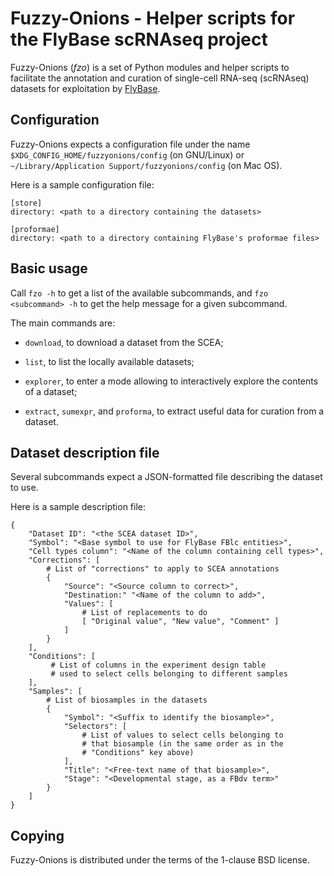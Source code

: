 Fuzzy-Onions - Helper scripts for the FlyBase scRNAseq project
==============================================================

Fuzzy-Onions (*fzo*) is a set of Python modules and helper scripts to
facilitate the annotation and curation of single-cell RNA-seq (scRNAseq)
datasets for exploitation by [FlyBase](https://flybase.org/).


Configuration
-------------
Fuzzy-Onions expects a configuration file under the name
`$XDG_CONFIG_HOME/fuzzyonions/config` (on GNU/Linux) or
`~/Library/Application Support/fuzzyonions/config` (on Mac OS).

Here is a sample configuration file:

```
[store]
directory: <path to a directory containing the datasets>

[proformae]
directory: <path to a directory containing FlyBase's proformae files>
```


Basic usage
-----------
Call `fzo -h` to get a list of the available subcommands, and
`fzo <subcommand> -h` to get the help message for a given subcommand.

The main commands are:

* `download`, to download a dataset from the SCEA;

* `list`, to list the locally available datasets;

* `explorer`, to enter a mode allowing to interactively explore the
contents of a dataset;
  
* `extract`, `sumexpr`, and `proforma`, to extract useful data for
curation from a dataset.


Dataset description file
------------------------
Several subcommands expect a JSON-formatted file describing the dataset
to use.

Here is a sample description file:

```
{
    "Dataset ID": "<the SCEA dataset ID>",
    "Symbol": "<Base symbol to use for FlyBase FBlc entities>",
    "Cell types column": "<Name of the column containing cell types>",
    "Corrections": [
    	# List of "corrections" to apply to SCEA annotations
    	{
    		"Source": "<Source column to correct>",
    		"Destination:" "<Name of the column to add>",
    		"Values": [
    			# List of replacements to do
    			[ "Original value", "New value", "Comment" ]
    		]
    	}
    ],
    "Conditions": [
         # List of columns in the experiment design table
         # used to select cells belonging to different samples
    ],
    "Samples": [
    	# List of biosamples in the datasets
    	{
    		"Symbol": "<Suffix to identify the biosample>",
    		"Selectors": [
    			# List of values to select cells belonging to
    			# that biosample (in the same order as in the
    			# "Conditions" key above)
    		],
    		"Title": "<Free-text name of that biosample>",
    		"Stage": "<Developmental stage, as a FBdv term>"
    	}
    ]
}
```


Copying
-------
Fuzzy-Onions is distributed under the terms of the 1-clause BSD license.
